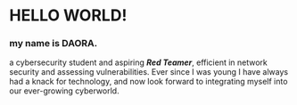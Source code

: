 # HELLO  WORLD!
### my  name  is  DAORA.
a cybersecurity student and aspiring ***Red Teamer***, efficient in network security and assessing vulnerabilities. Ever since I was young I have always had a knack for technology, and now look forward to integrating myself into our ever-growing cyberworld. 
